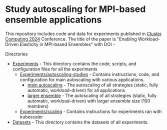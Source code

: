 # Study autoscaling for MPI-based ensemble applications
This repository includes code and data for experiments published in [Cluster Computing 2024](https://clustercomp.org/2024/papers/) Conference. 
The title of the paper is "Enabling Workload-Driven Elasticity in MPI-based Ensembles" with DOI - 


Directories
- [Experiments](experiments/) - This directory contains the code, scripts, and configuration files for all the experiments
  - [Experiments/autoscaling-studies](experiments/autoscaling-studies) - Contains instructions, code, and configuration for main autoscaling with various applications.
    - [main autoscaling](experiments/autoscaling-studies/autoscaling) - The autoscaling of all strategies (static, fully automatic, workload-driven) for all applications
    - [larger ensemble](experiments/autoscaling-studies/larger-ensemble) - The autoscaling of all strategies (static, fully automatic, workload-driven) with larger ensemble size (100 members)
  - [Experiments/scaling](experiments/scaling) - Contains instructions for experiments ran with kubescaler
- [Datasets](datasets/) - This directory contains the datasets of all experiments. 

